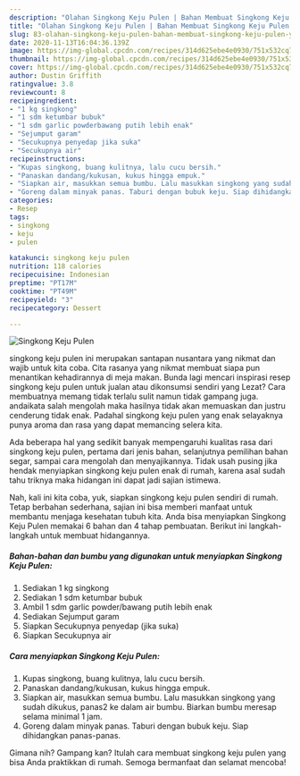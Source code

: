 ```yaml
---
description: "Olahan Singkong Keju Pulen | Bahan Membuat Singkong Keju Pulen Yang Bisa Manjain Lidah"
title: "Olahan Singkong Keju Pulen | Bahan Membuat Singkong Keju Pulen Yang Bisa Manjain Lidah"
slug: 83-olahan-singkong-keju-pulen-bahan-membuat-singkong-keju-pulen-yang-bisa-manjain-lidah
date: 2020-11-13T16:04:36.139Z
image: https://img-global.cpcdn.com/recipes/314d625ebe4e0930/751x532cq70/singkong-keju-pulen-foto-resep-utama.jpg
thumbnail: https://img-global.cpcdn.com/recipes/314d625ebe4e0930/751x532cq70/singkong-keju-pulen-foto-resep-utama.jpg
cover: https://img-global.cpcdn.com/recipes/314d625ebe4e0930/751x532cq70/singkong-keju-pulen-foto-resep-utama.jpg
author: Dustin Griffith
ratingvalue: 3.8
reviewcount: 8
recipeingredient:
- "1 kg singkong"
- "1 sdm ketumbar bubuk"
- "1 sdm garlic powderbawang putih lebih enak"
- "Sejumput garam"
- "Secukupnya penyedap jika suka"
- "Secukupnya air"
recipeinstructions:
- "Kupas singkong, buang kulitnya, lalu cucu bersih."
- "Panaskan dandang/kukusan, kukus hingga empuk."
- "Siapkan air, masukkan semua bumbu. Lalu masukkan singkong yang sudah dikukus, panas2 ke dalam air bumbu. Biarkan bumbu meresap selama minimal 1 jam."
- "Goreng dalam minyak panas. Taburi dengan bubuk keju. Siap dihidangkan panas-panas."
categories:
- Resep
tags:
- singkong
- keju
- pulen

katakunci: singkong keju pulen 
nutrition: 118 calories
recipecuisine: Indonesian
preptime: "PT17M"
cooktime: "PT49M"
recipeyield: "3"
recipecategory: Dessert

---
```



![Singkong Keju Pulen](https://img-global.cpcdn.com/recipes/314d625ebe4e0930/751x532cq70/singkong-keju-pulen-foto-resep-utama.jpg)


singkong keju pulen ini merupakan santapan nusantara yang nikmat dan wajib untuk kita coba. Cita rasanya yang nikmat membuat siapa pun menantikan kehadirannya di meja makan.
Bunda lagi mencari inspirasi resep singkong keju pulen untuk jualan atau dikonsumsi sendiri yang Lezat? Cara membuatnya memang tidak terlalu sulit namun tidak gampang juga. andaikata salah mengolah maka hasilnya tidak akan memuaskan dan justru cenderung tidak enak. Padahal singkong keju pulen yang enak selayaknya punya aroma dan rasa yang dapat memancing selera kita.

Ada beberapa hal yang sedikit banyak mempengaruhi kualitas rasa dari singkong keju pulen, pertama dari jenis bahan, selanjutnya pemilihan bahan segar, sampai cara mengolah dan menyajikannya. Tidak usah pusing jika hendak menyiapkan singkong keju pulen enak di rumah, karena asal sudah tahu triknya maka hidangan ini dapat jadi sajian istimewa.




Nah, kali ini kita coba, yuk, siapkan singkong keju pulen sendiri di rumah. Tetap berbahan sederhana, sajian ini bisa memberi manfaat untuk membantu menjaga kesehatan tubuh kita. Anda bisa menyiapkan Singkong Keju Pulen memakai 6 bahan dan 4 tahap pembuatan. Berikut ini langkah-langkah untuk membuat hidangannya.

<!--inarticleads1-->

##### Bahan-bahan dan bumbu yang digunakan untuk menyiapkan Singkong Keju Pulen:

1. Sediakan 1 kg singkong
1. Sediakan 1 sdm ketumbar bubuk
1. Ambil 1 sdm garlic powder/bawang putih lebih enak
1. Sediakan Sejumput garam
1. Siapkan Secukupnya penyedap (jika suka)
1. Siapkan Secukupnya air




<!--inarticleads2-->

##### Cara menyiapkan Singkong Keju Pulen:

1. Kupas singkong, buang kulitnya, lalu cucu bersih.
1. Panaskan dandang/kukusan, kukus hingga empuk.
1. Siapkan air, masukkan semua bumbu. Lalu masukkan singkong yang sudah dikukus, panas2 ke dalam air bumbu. Biarkan bumbu meresap selama minimal 1 jam.
1. Goreng dalam minyak panas. Taburi dengan bubuk keju. Siap dihidangkan panas-panas.




Gimana nih? Gampang kan? Itulah cara membuat singkong keju pulen yang bisa Anda praktikkan di rumah. Semoga bermanfaat dan selamat mencoba!
